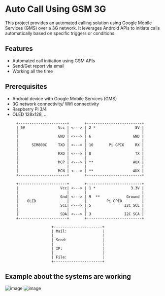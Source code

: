 # Auto Call Using GSM 3G

This project provides an automated calling solution using Google Mobile Services (GMS) over a 3G network. It leverages Android APIs to initiate calls automatically based on specific triggers or conditions.

## Features

- Automated call initiation using GSM APIs
- Send/Get report via email
- Working all the time

## Prerequisites

- Android device with Google Mobile Services (GMS)
- 3G network connectivity/ Wifi connectivity
- Raspberry Pi 3/4
- OLED 128x128, ...
  
```
     +----------------------+       +-------------------------+
     | 5V               Vcc | <---> | 2 *                  5V |
     |                      |       |                         |
     |                  GND | <---> | 6                   GND |
     |                      |       |                         |
     |      SIM800C     TXD | <---> | 10       Pi GPIO     RX |
     |                      |       |                         |
     |                  RXD | <---> | 8                    TX |
     |                      |       |                         |
     |                  MCP | <---> | **                  AUX |
     |                      |       |                         |
     |                  MCN | <---> | **                  AUX |
     +----------------------+       +-------------------------+

     +----------------------+       +-------------------------+
     |                   Vcc| <---> | 1 *                3.3V |
     |                      |       |                         |
     |                   Gnd| <---> | 9  **            Ground |
     |    OLED              |       |         Pi GPIO         |
     |                   SCL| <---> | 5               I2C SCL |
     |                      |       |                         |
     |                   SDA| <---> | 3               I2C SCA |
     +----------------------+       +-------------------------+

                     +----------------------+
                     | Mail:                |
                     |                      |
                     | Send:                |
                     |                      |
                     | IP:                  |
                     |                      |
                     | File:                |
                     +----------------------+

```

## Example about the systems are working

![image](https://github.com/user-attachments/assets/819c8cf9-3464-48fa-b9f3-1d3766b49348)
![image](https://github.com/user-attachments/assets/4a306b1a-805f-4d3c-b37a-b72f926693f5)

